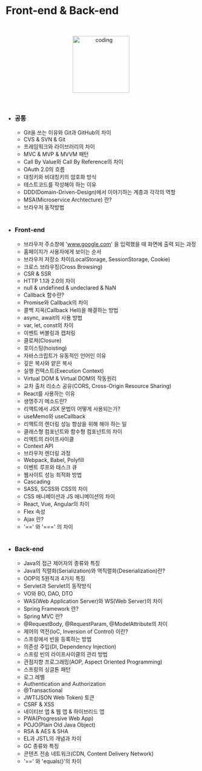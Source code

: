 # Front-end & Back-end

<br>

<p align="center">
  <img src="https://user-images.githubusercontent.com/66001046/152260938-51b1334f-297f-4092-8f37-f02dc9cd3a07.png" alt="coding" width="150px" />
</p>

<br>

- ### 공통

  - Git을 쓰는 이유와 Git과 GitHub의 차이
  - CVS & SVN & Git
  - 프레임워크와 라이브러리의 차이
  - MVC & MVP & MVVM 패턴
  - Call By Value와 Call By Reference의 차이
  - OAuth 2.0의 흐름
  - 대칭키와 비대칭키의 암호화 방식
  - 테스트코드를 작성해야 하는 이유
  - DDD(Domain-Driven-Design)에서 이야기하는 계층과 각각의 역할
  - MSA(Microservice Archtecture) 란?
  - 브라우저 동작방법
  
  <br>

- ### Front-end

  - 브라우저 주소창에 'www.google.com' 을 입력했을 때 화면에 출력 되는 과정
  - 홈페이지가 사용자에게 보이는 순서
  - 브라우저 저장소 차이(LocalStorage, SessionStorage, Cookie)
  - 크로스 브라우징(Cross Browsing)
  - CSR & SSR
  - HTTP 1.1과 2.0의 차이
  - null & undefined & undeclared & NaN
  - Callback 함수란?
  - Promise와 Callback의 차이
  - 콜백 지옥(Callback Hell)을 해결하는 방법
  - async, await의 사용 방법
  - var, let, const의 차이
  - 이벤트 버블링과 캡처링
  - 클로져(Closure)
  - 호이스팅(hoisting)
  - 자바스크립트가 유동적인 언어인 이유
  - 깊은 복사와 얕은 복사
  - 실행 컨텍스트(Execution Context)
  - Virtual DOM & Virtual DOM의 작동원리
  - 교차 출처 리소스 공유(CORS, Cross-Origin Resource Sharing)
  - React를 사용하는 이유
  - 생명주기 메소드란?
  - 리액트에서 JSX 문법이 어떻게 사용되는가?
  - useMemo와 useCallback
  - 리액트의 렌더링 성능 향상을 위해 해야 하는 일
  - 클래스형 컴포넌트와 함수형 컴포넌트의 차이
  - 리액트의 라이프사이클
  - Context API
  - 브라우저 렌더링 과정
  - Webpack, Babel, Polyfill
  - 이벤트 루프와 태스크 큐
  - 웹사이트 성능 최적화 방법
  - Cascading
  - SASS, SCSS와 CSS의 차이
  - CSS 애니메이션과 JS 애니메이션의 차이
  - React, Vue, Angular의 차이
  - Flex 속성
  - Ajax 란?
  - '==' 와 '===' 의 차이

  <br>

- ### Back-end

  - Java의 접근 제어자의 종류와 특징
  - Java의 직렬화(Serialization)와 역직렬화(Deserialization)란?
  - OOP의 5원칙과 4가지 특징
  - Servlet과 Servlet의 동작방식
  - VO와 BO, DAO, DTO
  - WAS(Web Application Server)와 WS(Web Server)의 차이
  - Spring Framework 란?
  - Spring MVC 란?
  - @RequestBody, @RequestParam, @ModelAttribute의 차이
  - 제어의 역전(IoC, Inversion of Control) 이란?
  - 스프링에서 빈을 등록하는 방법
  - 의존성 주입(DI, Dependency Injection)
  - 스프링 빈의 라이프사이클의 관리 방법
  - 관점지향 프로그래밍(AOP, Aspect Oriented Programming)
  - 스프링의 싱글톤 패턴
  - 로그 레벨
  - Authentication and Authorization
  - @Transactional
  - JWT(JSON Web Token) 토큰
  - CSRF & XSS
  - 네이티브 앱 & 웹 앱 & 하이브리드 앱
  - PWA(Progressive Web App)
  - POJO(Plain Old Java Object)
  - RSA & AES & SHA
  - EL과 JSTL의 개념과 차이
  - GC 종류와 특징
  - 콘텐츠 전송 네트워크(CDN, Content Delivery Network)
  - '==' 와 'equals()'의 차이
  
